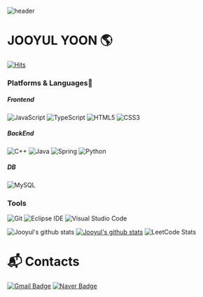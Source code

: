 ![header](https://capsule-render.vercel.app/api?type=waving&color=auto&height=300&section=header&text=Creative%20and%20Positive.&fontSize=70&animation=fadeIn&fontAlignY=38&desc=Welcome%20to%20Jooyul's%20Github!&descAlignY=51&descAlign=75)

# JOOYUL YOON 🌎

[![Hits](https://hits.seeyoufarm.com/api/count/incr/badge.svg?url=https%3A%2F%2Fgithub.com%2Fjooyul-yoon&count_bg=%239A9A9A&title_bg=%232B4C8A&icon=react.svg&icon_color=%23FFFFFF&title=hits&edge_flat=false)](https://hits.seeyoufarm.com)

### Platforms & Languages💪
##### Frontend
![JavaScript](https://img.shields.io/badge/JavaScript-F7DF1E.svg?&style=for-the-badge&logo=JavaScript&logoColor=white)
![TypeScript](https://img.shields.io/badge/TypeScript-3178C6.svg?&style=for-the-badge&logo=TypeScript&logoColor=white)
![HTML5](https://img.shields.io/badge/HTML5-E34F26.svg?&style=for-the-badge&logo=HTML5&logoColor=white)
![CSS3](https://img.shields.io/badge/CSS3-1572B6.svg?&style=for-the-badge&logo=CSS3&logoColor=white)
##### BackEnd
![C++](https://img.shields.io/badge/C++-007396.svg?&style=for-the-badge&logo=C&logoColor=white)
![Java](https://img.shields.io/badge/Java-007396.svg?&style=for-the-badge&logo=Java&logoColor=white)
![Spring](https://img.shields.io/badge/Spring-6DB33F.svg?&style=for-the-badge&logo=Spring&logoColor=white)
![Python](https://img.shields.io/badge/Python-3776AB.svg?&style=for-the-badge&logo=Python&logoColor=white)

##### DB 
![MySQL](https://img.shields.io/badge/MySQL-4479A1.svg?&style=for-the-badge&logo=MySQL&logoColor=white)

### Tools
![Git](https://img.shields.io/badge/Git-F05032.svg?&style=for-the-badge&logo=Git&logoColor=white)
![Eclipse IDE](https://img.shields.io/badge/Eclipse%20IDE-2C2255.svg?&style=for-the-badge&logo=Eclipse%20IDE&logoColor=white)
![Visual Studio Code](https://img.shields.io/badge/Visual%20Studio%20Code-007ACC.svg?&style=for-the-badge&logo=Visual%20Studio%20Code&logoColor=white)

![Jooyul's github stats](https://github-readme-stats.vercel.app/api?username=jooyul-yoon&show_icons=true)
[![Jooyul's github stats](https://github-readme-stats.vercel.app/api/top-langs/?username=jooyul-yoon&show_icons=true&hide_border=true&title_color=004386&icon_color=004386&layout=compact)](https://github.com/jooyul-yoon)
![LeetCode Stats](https://leetcard.jacoblin.cool/JuyeolYoon?theme=nord&font=Baloo%20Bhai%202)

 
# :mailbox_with_mail: Contacts
<!-- [![Tech Blog Badge](http://img.shields.io/badge/-Tech%20blog-black?style=flat-square&logo=github&link=https://soo-vely-dev.tistory.com/)](https://soo-vely-dev.tistory.com/) -->
[![Gmail Badge](https://img.shields.io/badge/Gmail-d14836?style=flat-square&logo=Gmail&logoColor=white&link=mailto:kimsh1691@gmail.com)](mailto:juyeolyoon@gmail.com)
[![Naver Badge](https://img.shields.io/badge/Naver-03C75A?style=flat-square&logo=Naver&logoColor=white&link=mailto:dbswnduf123@naver.com)](mailto:rlatngus1691@naver.com)

